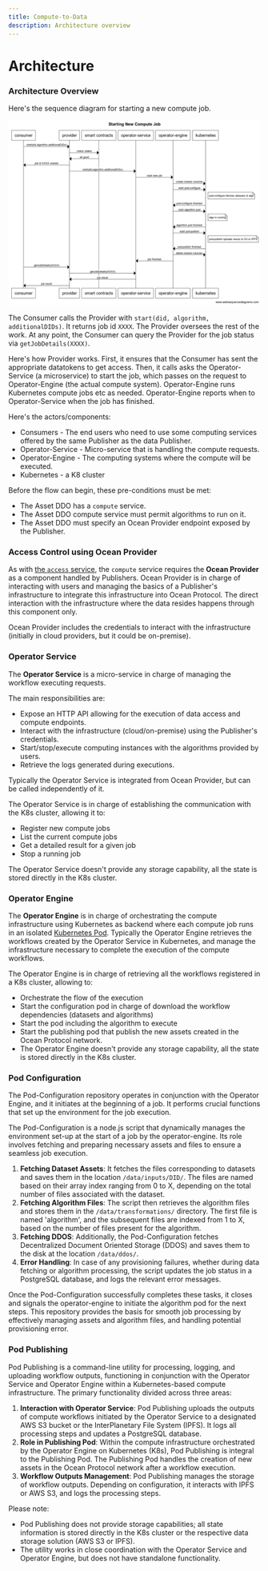 ```yaml
---
title: Compute-to-Data
description: Architecture overview
---
```


# Architecture

### Architecture Overview

Here's the sequence diagram for starting a new compute job.

![Sequence Diagram for computing services](../../.gitbook/assets/c2d/StartComputeJob.png)

The Consumer calls the Provider with `start(did, algorithm, additionalDIDs)`. It returns job id `XXXX`. The Provider oversees the rest of the work. At any point, the Consumer can query the Provider for the job status via `getJobDetails(XXXX)`.

Here's how Provider works. First, it ensures that the Consumer has sent the appropriate datatokens to get access. Then, it calls asks the Operator-Service (a microservice) to start the job, which passes on the request to Operator-Engine (the actual compute system). Operator-Engine runs Kubernetes compute jobs etc as needed. Operator-Engine reports when to Operator-Service when the job has finished.

Here's the actors/components:

* Consumers - The end users who need to use some computing services offered by the same Publisher as the data Publisher.
* Operator-Service - Micro-service that is handling the compute requests.
* Operator-Engine - The computing systems where the compute will be executed.
* Kubernetes - a K8 cluster

Before the flow can begin, these pre-conditions must be met:

* The Asset DDO has a `compute` service.
* The Asset DDO compute service must permit algorithms to run on it.
* The Asset DDO must specify an Ocean Provider endpoint exposed by the Publisher.

### Access Control using Ocean Provider

As with [the `access` service](broken-reference), the `compute` service requires the **Ocean Provider** as a component handled by Publishers. Ocean Provider is in charge of interacting with users and managing the basics of a Publisher's infrastructure to integrate this infrastructure into Ocean Protocol. The direct interaction with the infrastructure where the data resides happens through this component only.

Ocean Provider includes the credentials to interact with the infrastructure (initially in cloud providers, but it could be on-premise).

### Operator Service

The **Operator Service** is a micro-service in charge of managing the workflow executing requests.

The main responsibilities are:

* Expose an HTTP API allowing for the execution of data access and compute endpoints.
* Interact with the infrastructure (cloud/on-premise) using the Publisher's credentials.
* Start/stop/execute computing instances with the algorithms provided by users.
* Retrieve the logs generated during executions.

Typically the Operator Service is integrated from Ocean Provider, but can be called independently of it.

The Operator Service is in charge of establishing the communication with the K8s cluster, allowing it to:

* Register new compute jobs
* List the current compute jobs
* Get a detailed result for a given job
* Stop a running job

The Operator Service doesn't provide any storage capability, all the state is stored directly in the K8s cluster.

### Operator Engine

The **Operator Engine** is in charge of orchestrating the compute infrastructure using Kubernetes as backend where each compute job runs in an isolated [Kubernetes Pod](https://kubernetes.io/docs/concepts/workloads/pods/). Typically the Operator Engine retrieves the workflows created by the Operator Service in Kubernetes, and manage the infrastructure necessary to complete the execution of the compute workflows.

The Operator Engine is in charge of retrieving all the workflows registered in a K8s cluster, allowing to:

* Orchestrate the flow of the execution
* Start the configuration pod in charge of download the workflow dependencies (datasets and algorithms)
* Start the pod including the algorithm to execute
* Start the publishing pod that publish the new assets created in the Ocean Protocol network.
* The Operator Engine doesn't provide any storage capability, all the state is stored directly in the K8s cluster.

### Pod Configuration

The Pod-Configuration repository operates in conjunction with the Operator Engine, and it initiates at the beginning of a job. It performs crucial functions that set up the environment for the job execution.

The Pod-Configuration is a node.js script that dynamically manages the environment set-up at the start of a job by the operator-engine. Its role involves fetching and preparing necessary assets and files to ensure a seamless job execution.

1. **Fetching Dataset Assets**: It fetches the files corresponding to datasets and saves them in the location `/data/inputs/DID/`. The files are named based on their array index ranging from 0 to X, depending on the total number of files associated with the dataset.
2. **Fetching Algorithm Files**: The script then retrieves the algorithm files and stores them in the `/data/transformations/` directory. The first file is named 'algorithm', and the subsequent files are indexed from 1 to X, based on the number of files present for the algorithm.
3. **Fetching DDOS**: Additionally, the Pod-Configuration fetches Decentralized Document Oriented Storage (DDOS) and saves them to the disk at the location `/data/ddos/`.
4. **Error Handling**: In case of any provisioning failures, whether during data fetching or algorithm processing, the script updates the job status in a PostgreSQL database, and logs the relevant error messages.

Once the Pod-Configuration successfully completes these tasks, it closes and signals the operator-engine to initiate the algorithm pod for the next steps. This repository provides the basis for smooth job processing by effectively managing assets and algorithm files, and handling potential provisioning error.

### Pod Publishing

Pod Publishing is a command-line utility for processing, logging, and uploading workflow outputs, functioning in conjunction with the Operator Service and Operator Engine within a Kubernetes-based compute infrastructure. The primary functionality divided across three areas:

1. **Interaction with Operator Service**: Pod Publishing uploads the outputs of compute workflows initiated by the Operator Service to a designated AWS S3 bucket or the InterPlanetary File System (IPFS). It logs all processing steps and updates a PostgreSQL database.
2. **Role in Publishing Pod**: Within the compute infrastructure orchestrated by the Operator Engine on Kubernetes (K8s), Pod Publishing is integral to the Publishing Pod. The Publishing Pod handles the creation of new assets in the Ocean Protocol network after a workflow execution.
3. **Workflow Outputs Management**: Pod Publishing manages the storage of workflow outputs. Depending on configuration, it interacts with IPFS or AWS S3, and logs the processing steps.

Please note:

* Pod Publishing does not provide storage capabilities; all state information is stored directly in the K8s cluster or the respective data storage solution (AWS S3 or IPFS).
* The utility works in close coordination with the Operator Service and Operator Engine, but does not have standalone functionality.
